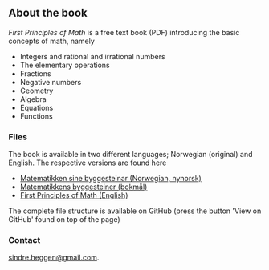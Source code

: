 ## About the book

_First Principles of Math_ is a free text book (PDF) introducing the basic concepts of math, namely

- Integers and rational and irrational numbers
- The elementary operations
- Fractions
- Negative numbers
- Geometry
- Algebra
- Equations
- Functions

### Files

The book is available in two different languages; Norwegian (original) and English. The respective versions are found here

- [Matematikken sine byggesteinar (Norwegian, nynorsk)](https://github.com/sindrsh/FirstPrinciplesOfMath/blob/master/G.pdf)
- [Matematikkens byggesteiner (bokmål)](https://github.com/sindrsh/FirstPrinciplesOfMath/blob/master/G_bm.pdf) 
- [First Principles of Math (English)](https://github.com/sindrsh/FirstPrinciplesOfMath/blob/master/G_eng.pdf)

The complete file structure is available on GitHub (press the button 'View on GitHub' found on top of the page)


### Contact
sindre.heggen@gmail.com.
